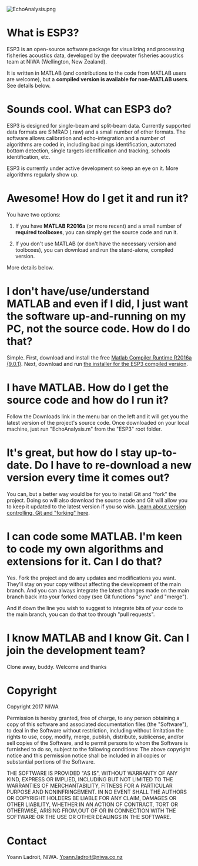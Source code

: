 ![EchoAnalysis.png](https://bitbucket.org/repo/g4Kg5e/images/2024943680-EchoAnalysis.png)

# What is ESP3?

ESP3 is an open-source software package for visualizing and processing fisheries acoustics data, developed by the deepwater fisheries acoustics team at NIWA (Wellington, New Zealand).

It is written in MATLAB (and contributions to the code from MATLAB users are welcome), but a **compiled version is available for non-MATLAB users**. See details below.

# Sounds cool. What can ESP3 do?

ESP3 is designed for single-beam and split-beam data. Currently supported data formats are SIMRAD (.raw) and a small number of other formats. The software allows calibration and echo-integration and a number of algorithms are coded in, including bad pings identification, automated bottom detection, single targets identification and tracking, schools identification, etc.

ESP3 is currently under active development so keep an eye on it. More algorithms regularly show up. 

# Awesome! How do I get it and run it?

You have two options:

1. If you have **MATLAB R2016a** (or more recent) and a small number of **required toolboxes**, you can simply get the source code and run it.

2. If you don't use MATLAB (or don't have the necessary version and toolboxes), you can download and run the stand-alone, compiled version.

More details below.

# I don't have/use/understand MATLAB and even if I did, I just want the software up-and-running on my PC, not the source code. How do I do that?

Simple. First, download and install the free [Matlab Compiler Runtime R2016a (9.0.1)](https://au.mathworks.com/supportfiles/downloads/R2016a/deployment_files/R2016a/installers/win64/MCR_R2016a_win64_installer.exe). Next, download and run [the installer for the ESP3 compiled version](https://sourceforge.net/projects/esp3/files/).

# I have MATLAB. How do I get the source code and how do I run it?

Follow the Downloads link in the menu bar on the left and it will get you the latest version of the project's source code. Once downloaded on your local machine, just run "EchoAnalysis.m" from the "ESP3" root folder.

# It's great, but how do I stay up-to-date. Do I have to re-download a new version every time it comes out?

You can, but a better way would be for you to install Git and "fork" the project. Doing so will also download the source code and Git will allow you to keep it updated to the latest version if you so wish. [Learn about version controlling, Git and "forking" here](https://www.atlassian.com/git?utm_source=bitbucket&utm_medium=link&utm_campaign=help_dropdown&utm_content=learn_git).

# I can code some MATLAB. I'm keen to code my own algorithms and extensions for it. Can I do that?

Yes. Fork the project and do any updates and modifications you want. They'll stay on your copy without affecting the development of the main branch. And you can always integrate the latest changes made on the main branch back into your forked copy (see Git functions "sync" and "merge").

And if down the line you wish to suggest to integrate bits of your code to the main branch, you can do that too through "pull requests".

# I know MATLAB and I know Git. Can I join the development team?

Clone away, buddy. Welcome and thanks

# Copyright

Copyright 2017 NIWA

Permission is hereby granted, free of charge, to any person obtaining a copy of this software and associated documentation files (the "Software"), to deal in the Software without restriction, including without limitation the rights to use, copy, modify, merge, publish, distribute, sublicense, and/or sell copies of the Software, and to permit persons to whom the Software is furnished to do so, subject to the following conditions: The above copyright notice and this permission notice shall be included in all copies or substantial portions of the Software.

THE SOFTWARE IS PROVIDED "AS IS", WITHOUT WARRANTY OF ANY KIND, EXPRESS OR IMPLIED, INCLUDING BUT NOT LIMITED TO THE WARRANTIES OF MERCHANTABILITY, FITNESS FOR A PARTICULAR PURPOSE AND NONINFRINGEMENT. IN NO EVENT SHALL THE AUTHORS OR COPYRIGHT HOLDERS BE LIABLE FOR ANY CLAIM, DAMAGES OR OTHER LIABILITY, WHETHER IN AN ACTION OF CONTRACT, TORT OR OTHERWISE, ARISING FROM,OUT OF OR IN CONNECTION WITH THE SOFTWARE OR THE USE OR OTHER DEALINGS IN THE SOFTWARE.

# Contact
Yoann Ladroit, NIWA.
Yoann.ladroit@niwa.co.nz